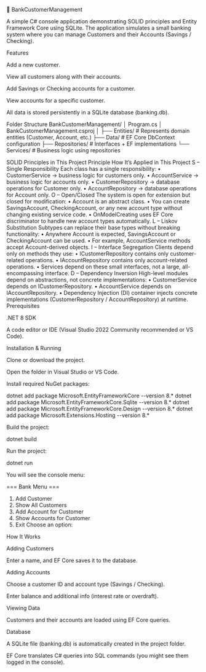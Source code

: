 🏦 BankCustomerManagement

A simple C# console application demonstrating SOLID principles and Entity Framework Core using SQLite.
The application simulates a small banking system where you can manage Customers and their Accounts (Savings / Checking).

Features

Add a new customer.

View all customers along with their accounts.

Add Savings or Checking accounts for a customer.

View accounts for a specific customer.

All data is stored persistently in a SQLite database (banking.db).

Folder Structure
BankCustomerManagement/
│   Program.cs
│   BankCustomerManagement.csproj
│
├── Entities/          # Represents domain entities (Customer, Account, etc.)
├── Data/              # EF Core DbContext configuration
├── Repositories/      # Interfaces + EF implementations
└── Services/          # Business logic using repositories

SOLID Principles in This Project
Principle	How It’s Applied in This Project
S – Single Responsibility	Each class has a single responsibility:
• CustomerService → business logic for customers only.
• AccountService → business logic for accounts only.
• CustomerRepository → database operations for Customer only.
• AccountRepository → database operations for Account only.
O – Open/Closed	The system is open for extension but closed for modification:
• Account is an abstract class.
• You can create SavingsAccount, CheckingAccount, or any new account type without changing existing service code.
• OnModelCreating uses EF Core discriminator to handle new account types automatically.
L – Liskov Substitution	Subtypes can replace their base types without breaking functionality:
• Anywhere Account is expected, SavingsAccount or CheckingAccount can be used.
• For example, AccountService methods accept Account-derived objects.
I – Interface Segregation	Clients depend only on methods they use:
• ICustomerRepository contains only customer-related operations.
• IAccountRepository contains only account-related operations.
• Services depend on these small interfaces, not a large, all-encompassing interface.
D – Dependency Inversion	High-level modules depend on abstractions, not concrete implementations:
• CustomerService depends on ICustomerRepository.
• AccountService depends on IAccountRepository.
• Dependency Injection (DI) container injects concrete implementations (CustomerRepository / AccountRepository) at runtime.
Prerequisites

.NET 8 SDK

A code editor or IDE (Visual Studio 2022 Community recommended or VS Code).

Installation & Running

Clone or download the project.

Open the folder in Visual Studio or VS Code.

Install required NuGet packages:

dotnet add package Microsoft.EntityFrameworkCore --version 8.*
dotnet add package Microsoft.EntityFrameworkCore.Sqlite --version 8.*
dotnet add package Microsoft.EntityFrameworkCore.Design --version 8.*
dotnet add package Microsoft.Extensions.Hosting --version 8.*


Build the project:

dotnet build


Run the project:

dotnet run


You will see the console menu:

=== Bank Menu ===
1. Add Customer
2. Show All Customers
3. Add Account for Customer
4. Show Accounts for Customer
5. Exit
Choose an option:

How It Works

Adding Customers

Enter a name, and EF Core saves it to the database.

Adding Accounts

Choose a customer ID and account type (Savings / Checking).

Enter balance and additional info (interest rate or overdraft).

Viewing Data

Customers and their accounts are loaded using EF Core queries.

Database

A SQLite file (banking.db) is automatically created in the project folder.

EF Core translates C# queries into SQL commands (you might see them logged in the console).
